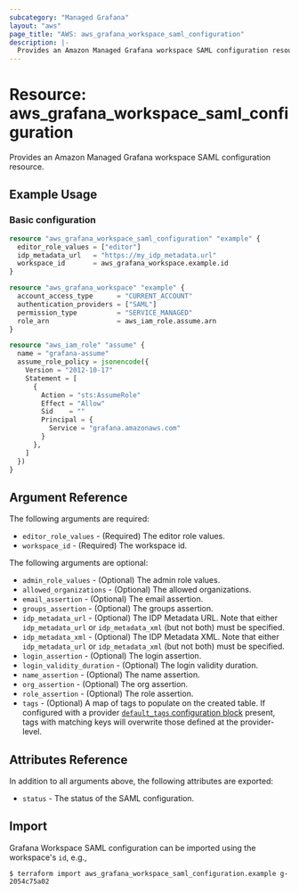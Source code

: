 ```yaml
---
subcategory: "Managed Grafana"
layout: "aws"
page_title: "AWS: aws_grafana_workspace_saml_configuration"
description: |-
  Provides an Amazon Managed Grafana workspace SAML configuration resource.
---
```


# Resource: aws_grafana_workspace_saml_configuration

Provides an Amazon Managed Grafana workspace SAML configuration resource.

## Example Usage

### Basic configuration

```terraform
resource "aws_grafana_workspace_saml_configuration" "example" {
  editor_role_values = ["editor"]
  idp_metadata_url   = "https://my_idp_metadata.url"
  workspace_id       = aws_grafana_workspace.example.id
}

resource "aws_grafana_workspace" "example" {
  account_access_type      = "CURRENT_ACCOUNT"
  authentication_providers = ["SAML"]
  permission_type          = "SERVICE_MANAGED"
  role_arn                 = aws_iam_role.assume.arn
}

resource "aws_iam_role" "assume" {
  name = "grafana-assume"
  assume_role_policy = jsonencode({
    Version = "2012-10-17"
    Statement = [
      {
        Action = "sts:AssumeRole"
        Effect = "Allow"
        Sid    = ""
        Principal = {
          Service = "grafana.amazonaws.com"
        }
      },
    ]
  })
}
```

## Argument Reference

The following arguments are required:

* `editor_role_values` - (Required) The editor role values.
* `workspace_id` - (Required) The workspace id.

The following arguments are optional:

* `admin_role_values` - (Optional) The admin role values.
* `allowed_organizations` - (Optional) The allowed organizations.
* `email_assertion` - (Optional) The email assertion.
* `groups_assertion` - (Optional) The groups assertion.
* `idp_metadata_url` - (Optional) The IDP Metadata URL. Note that either `idp_metadata_url` or `idp_metadata_xml` (but not both) must be specified.
* `idp_metadata_xml` - (Optional) The IDP Metadata XML. Note that either `idp_metadata_url` or `idp_metadata_xml` (but not both) must be specified.
* `login_assertion` - (Optional) The login assertion.
* `login_validity_duration` - (Optional) The login validity duration.
* `name_assertion` - (Optional) The name assertion.
* `org_assertion` - (Optional) The org assertion.
* `role_assertion` - (Optional) The role assertion.
* `tags` - (Optional) A map of tags to populate on the created table. If configured with a provider [`default_tags` configuration block](/docs/providers/aws/index.html#default_tags-configuration-block) present, tags with matching keys will overwrite those defined at the provider-level.

## Attributes Reference

In addition to all arguments above, the following attributes are exported:

* `status` - The status of the SAML configuration.

## Import

Grafana Workspace SAML configuration can be imported using the workspace's `id`, e.g.,

```
$ terraform import aws_grafana_workspace_saml_configuration.example g-2054c75a02
```